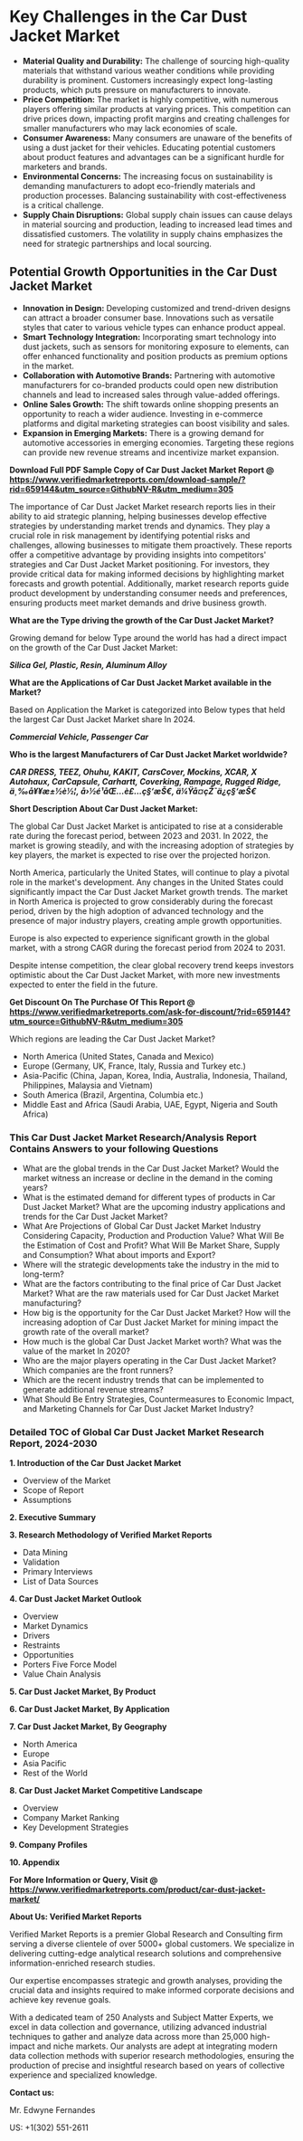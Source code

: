 <p class=""><h1>Key Challenges in the Car Dust Jacket Market</h1><ul>    <li>        <strong>Material Quality and Durability:</strong>         The challenge of sourcing high-quality materials that withstand various weather conditions while providing durability is prominent. Customers increasingly expect long-lasting products, which puts pressure on manufacturers to innovate.    </li>    <li>        <strong>Price Competition:</strong>         The market is highly competitive, with numerous players offering similar products at varying prices. This competition can drive prices down, impacting profit margins and creating challenges for smaller manufacturers who may lack economies of scale.    </li>    <li>        <strong>Consumer Awareness:</strong>         Many consumers are unaware of the benefits of using a dust jacket for their vehicles. Educating potential customers about product features and advantages can be a significant hurdle for marketers and brands.    </li>    <li>        <strong>Environmental Concerns:</strong>         The increasing focus on sustainability is demanding manufacturers to adopt eco-friendly materials and production processes. Balancing sustainability with cost-effectiveness is a critical challenge.    </li>    <li>        <strong>Supply Chain Disruptions:</strong>        Global supply chain issues can cause delays in material sourcing and production, leading to increased lead times and dissatisfied customers. The volatility in supply chains emphasizes the need for strategic partnerships and local sourcing.    </li></ul><h2>Potential Growth Opportunities in the Car Dust Jacket Market</h1><ul>    <li>        <strong>Innovation in Design:</strong>         Developing customized and trend-driven designs can attract a broader consumer base. Innovations such as versatile styles that cater to various vehicle types can enhance product appeal.    </li>    <li>        <strong>Smart Technology Integration:</strong>         Incorporating smart technology into dust jackets, such as sensors for monitoring exposure to elements, can offer enhanced functionality and position products as premium options in the market.    </li>    <li>        <strong>Collaboration with Automotive Brands:</strong>         Partnering with automotive manufacturers for co-branded products could open new distribution channels and lead to increased sales through value-added offerings.    </li>    <li>        <strong>Online Sales Growth:</strong>         The shift towards online shopping presents an opportunity to reach a wider audience. Investing in e-commerce platforms and digital marketing strategies can boost visibility and sales.    </li>    <li>        <strong>Expansion in Emerging Markets:</strong>         There is a growing demand for automotive accessories in emerging economies. Targeting these regions can provide new revenue streams and incentivize market expansion.    </li></ul></p><p class=""><strong>Download Full PDF Sample Copy of Car Dust Jacket Market Report @ <a href="https://www.verifiedmarketreports.com/download-sample/?rid=659144&utm_source=GithubNV-R&utm_medium=305" target="_blank">https://www.verifiedmarketreports.com/download-sample/?rid=659144&utm_source=GithubNV-R&utm_medium=305</a></strong></p><p>The importance of&nbsp;Car Dust Jacket Market research reports lies in their ability to aid strategic planning, helping businesses develop effective strategies by understanding market trends and dynamics. They play a crucial role in risk management by identifying potential risks and challenges, allowing businesses to mitigate them proactively. These reports offer a competitive advantage by providing insights into competitors' strategies and Car Dust Jacket Market positioning. For investors, they provide critical data for making informed decisions by highlighting market forecasts and growth potential. Additionally, market research reports guide product development by understanding consumer needs and preferences, ensuring products meet market demands and drive business growth.</p><p><strong>What are the&nbsp;Type driving the growth of the Car Dust Jacket Market?</strong></p><p id="" class="">Growing demand for below Type around the world has had a direct impact on the growth of the Car Dust Jacket Market:</p><p class=""><em><strong>Silica Gel, Plastic, Resin, Aluminum Alloy</strong></em></p><p class=""><strong>What are the&nbsp;Applications&nbsp;of Car Dust Jacket Market available in the Market?</strong></p><p id="" class="">Based on Application the Market is categorized into Below types that held the largest Car Dust Jacket Market share In 2024.</p><p class=""><em><strong>Commercial Vehicle, Passenger Car</strong></em></p><p class=""><strong>Who is the largest Manufacturers of Car Dust Jacket Market worldwide?</strong></p><p><em><strong>CAR DRESS, TEEZ, Ohuhu, KAKIT, CarsCover, Mockins, XCAR, X Autohaux, CarCapsule, Carhartt, Coverking, Rampage, Rugged Ridge, ä¸‰å¥¥æ±½è½¦, å›½é¹åŒ…è£…ç§‘æŠ€, ä¼Ÿå¤çŽ¯ä¿ç§‘æŠ€</strong></em></p><p id="" class=""><strong>Short Description About Car Dust Jacket Market:</strong></p><p>The global Car Dust Jacket Market is anticipated to rise at a considerable rate during the forecast period, between 2023 and 2031. In 2022, the market is growing steadily, and with the increasing adoption of strategies by key players, the market is expected to rise over the projected horizon.</p><p>North America, particularly the United States, will continue to play a pivotal role in the market's development. Any changes in the United States could significantly impact the Car Dust Jacket Market growth trends. The market in North America is projected to grow considerably during the forecast period, driven by the high adoption of advanced technology and the presence of major industry players, creating ample growth opportunities.</p><p>Europe is also expected to experience significant growth in the global market, with a strong CAGR during the forecast period from 2024 to 2031.</p><p>Despite intense competition, the clear global recovery trend keeps investors optimistic about the Car Dust Jacket Market, with more new investments expected to enter the field in the future.</p><p id="" class=""><strong>Get Discount On The Purchase Of This Report @ <a href="https://www.verifiedmarketreports.com/ask-for-discount/?rid=659144?utm_source=GithubNV-R&utm_medium=305" target="_blank">https://www.verifiedmarketreports.com/ask-for-discount/?rid=659144?utm_source=GithubNV-R&utm_medium=305</a></strong></p><p class="">Which regions are leading the Car Dust Jacket Market?</p><ul><li>North America (United States, Canada and Mexico)</li><li>Europe (Germany, UK, France, Italy, Russia and Turkey etc.)</li><li>Asia-Pacific (China, Japan, Korea, India, Australia, Indonesia, Thailand, Philippines, Malaysia and Vietnam)</li><li>South America (Brazil, Argentina, Columbia etc.)</li><li>Middle East and Africa (Saudi Arabia, UAE, Egypt, Nigeria and South Africa)</li></ul><h3 id="" class="">This Car Dust Jacket Market Research/Analysis Report Contains Answers to your following Questions</h3><ul><li>What are the global trends in the Car Dust Jacket Market? Would the market witness an increase or decline in the demand in the coming years?</li><li>What is the estimated demand for different types of products in Car Dust Jacket Market? What are the upcoming industry applications and trends for the Car Dust Jacket Market?</li><li>What Are Projections of Global Car Dust Jacket Market Industry Considering Capacity, Production and Production Value? What Will Be the Estimation of Cost and Profit? What Will Be Market Share, Supply and Consumption? What about imports and Export?</li><li>Where will the strategic developments take the industry in the mid to long-term?</li><li>What are the factors contributing to the final price of Car Dust Jacket Market? What are the raw materials used for Car Dust Jacket Market manufacturing?</li><li>How big is the opportunity for the Car Dust Jacket Market? How will the increasing adoption of Car Dust Jacket Market for mining impact the growth rate of the overall market?</li><li>How much is the global Car Dust Jacket Market worth? What was the value of the market In 2020?</li><li>Who are the major players operating in the Car Dust Jacket Market? Which companies are the front runners?</li><li>Which are the recent industry trends that can be implemented to generate additional revenue streams?</li><li>What Should Be Entry Strategies, Countermeasures to Economic Impact, and Marketing Channels for Car Dust Jacket Market Industry?</li></ul><h3 id="" class="">Detailed TOC of Global Car Dust Jacket Market Research Report, 2024-2030</h3><p id="" class=""><strong>1. Introduction of the Car Dust Jacket Market</strong></p><ul><li>Overview of the Market</li><li>Scope of Report</li><li>Assumptions</li></ul><p id="" class=""><strong>2. Executive Summary</strong></p><p id="" class=""><strong>3. Research Methodology of Verified Market Reports</strong></p><ul><li>Data Mining</li><li>Validation</li><li>Primary Interviews</li><li>List of Data Sources</li></ul><p id="" class=""><strong>4. Car Dust Jacket Market Outlook</strong></p><ul><li>Overview</li><li>Market Dynamics</li><li>Drivers</li><li>Restraints</li><li>Opportunities</li><li>Porters Five Force Model</li><li>Value Chain Analysis</li></ul><p id="" class=""><strong>5. Car Dust Jacket Market, By Product</strong></p><p id="" class=""><strong>6. Car Dust Jacket Market, By Application</strong></p><p id="" class=""><strong>7. Car Dust Jacket Market, By Geography</strong></p><ul><li>North America</li><li>Europe</li><li>Asia Pacific</li><li>Rest of the World</li></ul><p id="" class=""><strong>8. Car Dust Jacket Market Competitive Landscape</strong></p><ul><li>Overview</li><li>Company Market Ranking</li><li>Key Development Strategies</li></ul><p id="" class=""><strong>9. Company Profiles</strong></p><p id="" class=""><strong>10. Appendix</strong></p><p id="" class=""><strong>For More Information or Query, Visit @ <a href="https://www.verifiedmarketreports.com/product/car-dust-jacket-market/" target="_blank">https://www.verifiedmarketreports.com/product/car-dust-jacket-market/</a></strong></p><p id="" class=""><strong>About Us: Verified Market Reports</strong></p><p id="" class="">Verified Market Reports is a premier Global Research and Consulting firm serving a diverse clientele of over 5000+ global customers. We specialize in delivering cutting-edge analytical research solutions and comprehensive information-enriched research studies.</p><p id="" class="">Our expertise encompasses strategic and growth analyses, providing the crucial data and insights required to make informed corporate decisions and achieve key revenue goals.</p><p id="" class="">With a dedicated team of 250 Analysts and Subject Matter Experts, we excel in data collection and governance, utilizing advanced industrial techniques to gather and analyze data across more than 25,000 high-impact and niche markets. Our analysts are adept at integrating modern data collection methods with superior research methodologies, ensuring the production of precise and insightful research based on years of collective experience and specialized knowledge.</p><p id="" class=""><strong>Contact us:</strong></p><p id="" class="">Mr. Edwyne Fernandes</p><p id="" class="">US: +1(302) 551-2611</p>